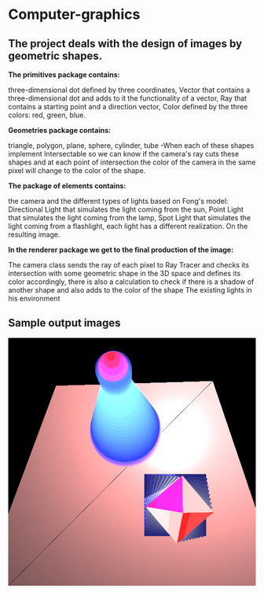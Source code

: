 # Computer-graphics
## The project deals with the design of images by geometric shapes.

**The primitives package contains:**

 three-dimensional dot defined by three coordinates,
 Vector that contains a three-dimensional dot and adds to it the functionality of a vector,
 Ray that contains a starting point and a direction vector,
 Color defined by the three colors: red, green, blue.

**Geometries package contains:**

 triangle, polygon, plane, sphere, cylinder, tube -When each of these shapes implement 
 Intersectable so we can know if the camera's ray cuts these shapes and at each point of
 intersection the color of the camera in the same pixel will change to the color of the shape.

**The package of elements contains:**

the camera and the different types of lights based on Fong's model:
 Directional Light that simulates the light coming from the sun, 
Point Light that simulates the light coming from the lamp,
Spot Light that simulates the light coming from a flashlight,
each light has a different realization. On the resulting image.


**In the renderer package we get to the final production of the image:**

The camera class sends the ray of each pixel to Ray Tracer and checks its 
intersection with some geometric shape in the 3D space and defines its color accordingly,
 there is also a calculation to check if there is a shadow of another shape and also
 adds to the color of the shape The existing lights in his environment


## Sample output images

![alt text](https://github.com/davidcoh464/Computer-graphics/blob/master/images/lotsOfShapesBonus.png)
